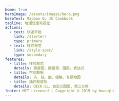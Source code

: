 ```yaml
---
home: true
heroImage: /assets/images/hero.png
heroText: Mapbox GL JS Cookbook
tagline: 地理信息可视化
actions:
  - text: 快速开始
    link: /starter/
    type: primary
  - text: 样式规范
    link: /style-spec/
    type: secondary
features:
  - title: 样式规范
    details: 雪碧图，数据源，图层，表达式
  - title: 空间数据
    details: 点、线、面、栅格、专题地图
  - title: 插件和进阶
    details: DECK.GL、自定义图层、第三方库
footer: MIT Licensed | Copyright © 2019 by huangli
---
```

